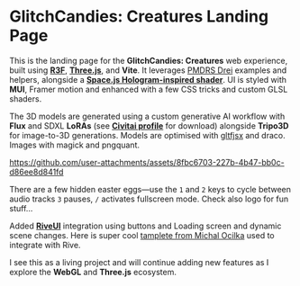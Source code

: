 # GlitchCandies: Creatures Landing Page

This is the landing page for the **GlitchCandies: Creatures** web experience, built using [**R3F**](https://r3f.docs.pmnd.rs/getting-started/introduction), [**Three.js**](https://threejs.org/examples/), and **Vite**. 
It leverages [PMDRS Drei](https://github.com/pmndrs/drei) examples and helpers, alongside a [**Space.js Hologram-inspired shader**](https://alien.js.org/examples/three/shader_hologram.html). 
UI is styled with **MUI**, Framer motion and enhanced with a few CSS tricks and custom GLSL shaders.

The 3D models are generated using a custom generative AI workflow with **Flux** and SDXL **LoRAs** (see [**Civitai profile**](https://civitai.com/user/koshimazaki) for download) alongside **Tripo3D** for image-to-3D generations. 
Models are optimised with [gltfjsx](https://github.com/pmndrs/gltfjsx) and draco. Images with magick and pngquant.

https://github.com/user-attachments/assets/8fbc6703-227b-4b47-bb0c-d86ee8d841fd

There are a few hidden easter eggs—use the `1` and `2` keys to cycle between audio tracks `3` pauses, `/` activates fullscreen mode. Check also logo for fun stuff...

Added [**RiveUI**](https://github.com/rive-app/rive-react) integration using buttons and Loading screen and dynamic scene changes. 
Here is super cool [tamplete from Michal Ocilka](https://rive.app/community/files/12307-23404-astralion-ui/) used to integrate with Rive. 

I see this as a living project and will continue adding new features as I explore the **WebGL** and **Three.js** ecosystem.

